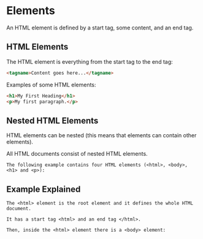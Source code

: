 # Elements

An HTML element is defined by a start tag, some content, and an end tag.

## HTML Elements
The HTML element is everything from the start tag to the end tag:
```html
<tagname>Content goes here...</tagname>
```

Examples of some HTML elements:
```html
<h1>My First Heading</h1>
<p>My first paragraph.</p> 
```

## Nested HTML Elements
HTML elements can be nested (this means that elements can contain other elements).

All HTML documents consist of nested HTML elements.
```
The following example contains four HTML elements (<html>, <body>, <h1> and <p>):
```

## Example Explained
```
The <html> element is the root element and it defines the whole HTML document.

It has a start tag <html> and an end tag </html>.

Then, inside the <html> element there is a <body> element:
```
